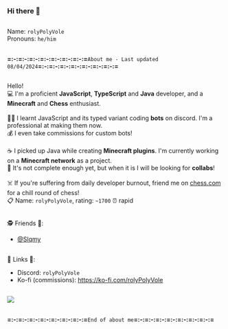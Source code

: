 ### Hi there 👋
##
Name: `rolyPolyVole`<br>
Pronouns: `he/him`
##
**=:-:=:-:=:-:=:-:=:-:=:-:=:-:=**` About me - Last updated 08/04/2024 `**=:-:=:-:=:-:=:-:=:-:=:-:=:-:=**
##
Hello!<br>
💻 I'm a proficient **JavaScript**, **TypeScript** and **Java** developer, and a **Minecraft** and **Chess** enthusiast.<br>
<br>
👨‍🎓 I learnt JavaScript and its typed variant coding **bots** on discord. I'm a professional at making them now.<br>
💰 I even take commissions for custom bots!<br>
<br>
☕ I picked up Java while creating **Minecraft plugins**. I'm currently working on a **Minecraft network** as a project.<br>
🤝 It's not complete enough yet, but when it is I will be looking for **collabs**!<br>
<br>
☠️ If you're suffering from daily developer burnout, friend me on [chess.com](https://chess.com) for a chill round of chess!  <br>
📋 Name: `rolyPolyVole`, rating: `~1700` ⏰ rapid
##
🕵️ Friends 💃:
- [@Slqmy](https://github.com/slqmy)
##
📎 Links 📎:
- Discord: `rolyPolyVole`
- Ko-fi (commissions): https://ko-fi.com/rolyPolyVole
##
![](https://komarev.com/ghpvc/?username=rolyPolyVole&color=blueviolet)
##
**=:-:=:-:=:-:=:-:=:-:=:-:=:-:=**` End of about me `**=:-:=:-:=:-:=:-:=:-:=:-:=:-:=**
